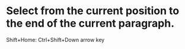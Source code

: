 # Select from the current position to the end of the current paragraph.

Shift+Home: Ctrl+Shift+Down arrow key
